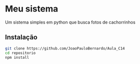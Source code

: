 # Meu sistema
Um sistema simples em python que busca fotos de cachorrinhos

## Instalação
```bash
git clone https://github.com/JoaoPauloBernardo/Aula_C14
cd repositorio
npm install
```
